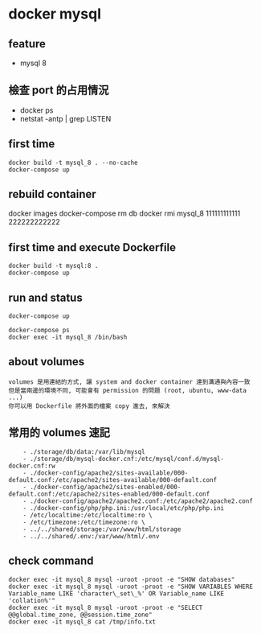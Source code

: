 # docker mysql

## feature
- mysql 8

## 檢查 port 的占用情況
- docker ps
- netstat -antp | grep LISTEN

## first time
```
docker build -t mysql_8 . --no-cache
docker-compose up
```

## rebuild container
docker images
docker-compose rm db
docker rmi mysql_8 111111111111 222222222222

## first time and execute Dockerfile
```
docker build -t mysql:8 .
docker-compose up
```

## run and status
```
docker-compose up

docker-compose ps
docker exec -it mysql_8 /bin/bash
```

## about volumes
```
volumes 是用連結的方式, 讓 system and docker container 達到溝通與內容一致
但是當兩邊的環境不同, 可能會有 permission 的問題 (root, ubuntu, www-data ...)
你可以用 Dockerfile 將外面的檔案 copy 進去, 來解決
```

## 常用的 volumes 速記
```
    - ./storage/db/data:/var/lib/mysql
    - ./storage/db/mysql-docker.cnf:/etc/mysql/conf.d/mysql-docker.cnf:rw
    - ./docker-config/apache2/sites-available/000-default.conf:/etc/apache2/sites-available/000-default.conf
    - ./docker-config/apache2/sites-enabled/000-default.conf:/etc/apache2/sites-enabled/000-default.conf
    - ./docker-config/apache2/apache2.conf:/etc/apache2/apache2.conf
    - ./docker-config/php/php.ini:/usr/local/etc/php/php.ini
    - /etc/localtime:/etc/localtime:ro \
    - /etc/timezone:/etc/timezone:ro \
    - ../../shared/storage:/var/www/html/storage
    - ../../shared/.env:/var/www/html/.env
```

## check command
```
docker exec -it mysql_8 mysql -uroot -proot -e "SHOW databases"
docker exec -it mysql_8 mysql -uroot -proot -e "SHOW VARIABLES WHERE Variable_name LIKE 'character\_set\_%' OR Variable_name LIKE 'collation%'"
docker exec -it mysql_8 mysql -uroot -proot -e "SELECT @@global.time_zone, @@session.time_zone"
docker exec -it mysql_8 cat /tmp/info.txt
```